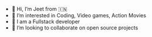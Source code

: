 - 👋 Hi, I’m Jeet from 🇮🇳
- 👀 I’m interested in Coding, Video games, Action Movies
- 💼 I am a Fullstack developer 
- 🤝 I’m looking to collaborate on open source projects

<!---
jeetdev1/jeetdev1 is a ✨ special ✨ repository because its `README.md` (this file) appears on your GitHub profile.
You can click the Preview link to take a look at your changes.
--->
